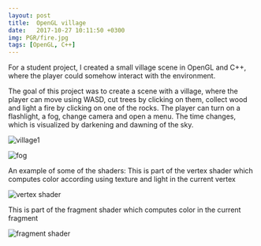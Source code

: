 ```yaml
---
layout: post
title:  OpenGL village
date:   2017-10-27 10:11:50 +0300
img: PGR/fire.jpg
tags: [OpenGL, C++]
---
```

For a student project, I created a small village scene in OpenGL and C++, where the player could
somehow interact with the environment. 

The goal of this project was to create a scene with a village, where the player can move using WASD, 
cut trees by clicking on them, collect wood and light a fire by clicking on one of the rocks.
The player can turn on a flashlight, a fog, change camera and open a menu. The time changes, which is visualized by 
darkening and dawning of the sky.

![village1]({{site.baseurl}}/images/pages/PGR/screenshot1.jpg)

![fog]({{site.baseurl}}/images/pages/PGR/screenshot2.jpg)

An example of some of the shaders: 
This is part of the vertex shader which computes color according using texture and light in the current vertex

![vertex shader]({{site.baseurl}}/images/pages/PGR/openglvert.jpg)

This is part of the fragment shader which computes color in the current fragment

![fragment shader]({{site.baseurl}}/images/pages/PGR/openglfrag.jpg)